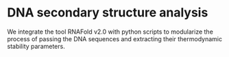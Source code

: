 # DNA secondary structure analysis
We integrate the tool RNAFold v2.0 with python scripts to modularize the process of passing the DNA sequences and extracting their thermodynamic stability parameters.
